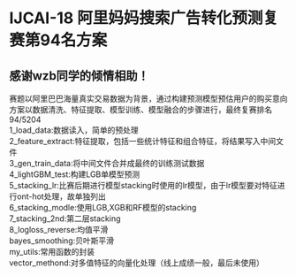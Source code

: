 # IJCAI-18 阿里妈妈搜索广告转化预测复赛第94名方案
感谢wzb同学的倾情相助！<br />
-------
赛题以阿里巴巴海量真实交易数据为背景，通过构建预测模型预估用户的购买意向<br />
方案以数据清洗、特征提取、模型训练、模型融合的步骤进行，最终复赛排名94/5204<br />
1_load_data:数据读入，简单的预处理<br />
2_feature_extract:特征提取，包括一些统计特征和组合特征，将结果写入中间文件<br />
3_gen_train_data:将中间文件合并成最终的训练测试数据<br />
4_lightGBM_test:构建LGB单模型预测<br />
5_stacking_lr:比赛后期进行模型stacking时使用的lr模型，由于lr模型要对特征进行ont-hot处理，故单独列出<br />
6_stacking_modle:使用LGB,XGB和RF模型的stacking<br />
7_stacking_2nd:第二层stacking<br />
8_logloss_reverse:均值平滑<br />
bayes_smoothing:贝叶斯平滑<br />
my_utils:常用函数的封装<br />
vector_methond:对多值特征的向量化处理（线上成绩一般，最后未使用）<br />
